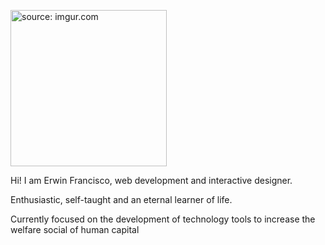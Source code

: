 
<a href="[url=https://imgur.com/On1VJCK][img]http://i.imgur.com/On1VJCKundefined.gif[/img][/url]"><img src="https://i.imgur.com/On1VJCK.gif" title="source: imgur.com" width=250px /></a>
<p>
Hi! I am Erwin Francisco, web development and interactive designer.

Enthusiastic, self-taught and an eternal learner of life.

Currently focused on the development of technology tools to increase the welfare social of human capital </p>
